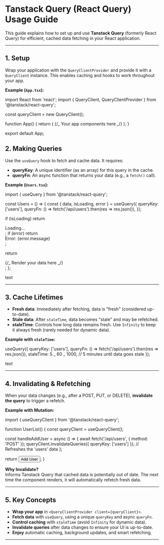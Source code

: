 # Tanstack Query (React Query) Usage Guide

This guide explains how to set up and use **Tanstack Query** (formerly React Query) for efficient, cached data fetching in your React application.

---

## 1. Setup

Wrap your application with the `QueryClientProvider` and provide it with a `QueryClient` instance. This enables caching and hooks to work throughout your app.

**Example (`App.tsx`):**

import React from 'react';
import { QueryClient, QueryClientProvider } from '@tanstack/react-query';

const queryClient = new QueryClient();

function App() {
return (
<QueryClientProvider client={queryClient}>
{/_ Your app components here _/}
</QueryClientProvider>
);
}

export default App;

## 2. Making Queries

Use the `useQuery` hook to fetch and cache data. It requires:

- **queryKey**: A unique identifier (as an array) for this query in the cache.
- **queryFn**: An async function that returns your data (e.g., a `fetch()` call).

**Example (`Users.tsx`):**

import { useQuery } from '@tanstack/react-query';

const Users = () => {
const { data, isLoading, error } = useQuery({
queryKey: ['users'],
queryFn: () => fetch('/api/users').then(res => res.json()),
});

if (isLoading) return <div>Loading...</div>;
if (error) return <div>Error: {error.message}</div>;

return <div>{/_ Render your data here _/}</div>;
};

text

---

## 3. Cache Lifetimes

- **Fresh data**: Immediately after fetching, data is "fresh" (considered up-to-date).
- **Stale data**: After `staleTime`, data becomes "stale" and may be refetched.
- **staleTime**: Controls how long data remains fresh. Use `Infinity` to keep it always fresh (rarely needed for dynamic data).

**Example with `staleTime`:**

useQuery({
queryKey: ['users'],
queryFn: () => fetch('/api/users').then(res => res.json()),
staleTime: 5 _ 60 _ 1000, // 5 minutes until data goes stale
});

text

---

## 4. Invalidating & Refetching

When your data changes (e.g., after a POST, PUT, or DELETE), **invalidate the query** to trigger a refetch.

**Example with Mutation:**

import { useQueryClient } from '@tanstack/react-query';

function UserList() {
const queryClient = useQueryClient();

const handleAddUser = async () => {
await fetch('/api/users', { method: 'POST' });
queryClient.invalidateQueries({ queryKey: ['users'] }); // Refreshes the 'users' data
};

return <button onClick={handleAddUser}>Add User</button>;
}

**Why Invalidate?**  
Informs Tanstack Query that cached data is potentially out of date. The next time the component renders, it will automatically refetch fresh data.

---

## 5. Key Concepts

- **Wrap your app** in `<QueryClientProvider client={queryClient}>`.
- **Fetch data** with `useQuery`, using a unique `queryKey` and async `queryFn`.
- **Control caching** with `staleTime` (avoid `Infinity` for dynamic data).
- **Invalidate queries** after data changes to ensure your UI is up-to-date.
- **Enjoy** automatic caching, background updates, and smart refetching.

---
